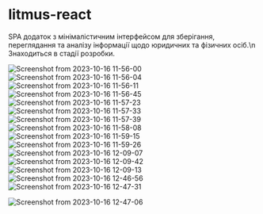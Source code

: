# litmus-react

SPA додаток з мінімалістичним інтерфейсом для зберігання, переглядання та аналізу інформації щодо юридичних та фізичних осіб.\n
Знаходиться в стадії розробки.

![Screenshot from 2023-10-16 11-56-00](https://github.com/maxmmin/litmus-react/assets/96373600/21747f4a-b217-45a2-bfcf-569dbf5de5c3)
![Screenshot from 2023-10-16 11-56-04](https://github.com/maxmmin/litmus-react/assets/96373600/4901dbee-18d3-4c01-aac0-3c1fec20040a)
![Screenshot from 2023-10-16 11-56-11](https://github.com/maxmmin/litmus-react/assets/96373600/a59e2ee2-0be7-4328-a9b7-6b6bfe7b4766)
![Screenshot from 2023-10-16 11-56-45](https://github.com/maxmmin/litmus-react/assets/96373600/1fa1bf26-10d7-4584-b9ff-93be7a94c4df)
![Screenshot from 2023-10-16 11-57-23](https://github.com/maxmmin/litmus-react/assets/96373600/bc781ece-ac23-4b60-8931-a1a544ffd739)
![Screenshot from 2023-10-16 11-57-33](https://github.com/maxmmin/litmus-react/assets/96373600/b1240d36-4762-48ba-9e6b-bc52bb962b1d)
![Screenshot from 2023-10-16 11-57-39](https://github.com/maxmmin/litmus-react/assets/96373600/eb9747a8-d7ef-4670-b91d-289f29f99c11)
![Screenshot from 2023-10-16 11-58-08](https://github.com/maxmmin/litmus-react/assets/96373600/4b5d6350-f7fb-470d-9995-df095f23a445)
![Screenshot from 2023-10-16 11-59-15](https://github.com/maxmmin/litmus-react/assets/96373600/da1eb196-a47d-461e-b2ec-7163556563ec)
![Screenshot from 2023-10-16 11-59-26](https://github.com/maxmmin/litmus-react/assets/96373600/d1cc4ef0-ea25-40cb-8756-b81aedbdc33a)
![Screenshot from 2023-10-16 12-09-07](https://github.com/maxmmin/litmus-react/assets/96373600/44aa85df-1420-4334-a6d7-3908f170cc32)![Screenshot from 2023-10-16 12-09-42](https://github.com/maxmmin/litmus-react/assets/96373600/1817f220-0d81-47a8-b7d5-1e012bd32270)
![Screenshot from 2023-10-16 12-09-13](https://github.com/maxmmin/litmus-react/assets/96373600/c6b14bd5-ba56-4cfe-9c4a-7b366e735d39)
![Screenshot from 2023-10-16 12-46-56](https://github.com/maxmmin/litmus-react/assets/96373600/74268bd6-9ba2-4ac5-a40b-0899923ee97d)![Screenshot from 2023-10-16 12-47-31](https://github.com/maxmmin/litmus-react/assets/96373600/b106cbe4-1cb5-45fe-b995-aadd15bf440f)

![Screenshot from 2023-10-16 12-47-06](https://github.com/maxmmin/litmus-react/assets/96373600/c6d9bac6-c6e4-42a3-ae05-33582ebdc819)
